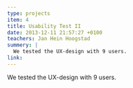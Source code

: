 ```yaml
---
type: projects
item: 4
title: Usability Test II
date: 2013-12-11 21:57:27 +0100
teachers: Jan Hein Hoogstad
summery: | 
  We tested the UX-design with 9 users.
link: 
---
```

We tested the UX-design with 9 users.